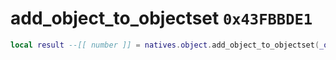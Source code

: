 # add_object_to_objectset `0x43FBBDE1`

```lua
local result --[[ number ]] = natives.object.add_object_to_objectset(_object --[[ number ]], _objectSet --[[ number ]])
```